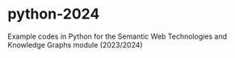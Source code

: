 # python-2024
Example codes in Python for the Semantic Web Technologies and Knowledge Graphs module (2023/2024)
